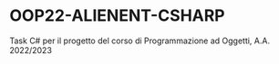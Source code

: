# OOP22-ALIENENT-CSHARP
Task C# per il progetto del corso di Programmazione ad Oggetti, A.A. 2022/2023